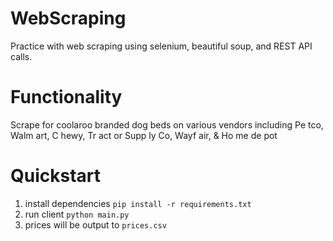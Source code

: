# WebScraping
Practice with web scraping using selenium, beautiful soup, and REST API calls.

# Functionality
Scrape for coolaroo branded dog beds on various vendors including Pe tco, Walm art, C hewy, Tr act or Supp ly Co, Wayf air, & Ho me de pot

# Quickstart
1. install dependencies
`pip install -r requirements.txt`
2. run client
`python main.py`
3. prices will be output to `prices.csv`
